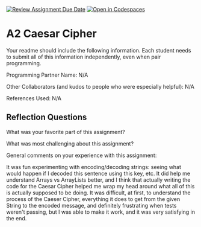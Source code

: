 [![Review Assignment Due Date](https://classroom.github.com/assets/deadline-readme-button-22041afd0340ce965d47ae6ef1cefeee28c7c493a6346c4f15d667ab976d596c.svg)](https://classroom.github.com/a/EMzpsL_M)
[![Open in Codespaces](https://classroom.github.com/assets/launch-codespace-2972f46106e565e64193e422d61a12cf1da4916b45550586e14ef0a7c637dd04.svg)](https://classroom.github.com/open-in-codespaces?assignment_repo_id=18150347)
# A2 Caesar Cipher

Your readme should include the following information. Each student needs to submit all of this information independently, even when pair programming. 

Programming Partner Name: N/A

Other Collaborators (and kudos to people who were especially helpful): N/A

References Used: N/A


## Reflection Questions

What was your favorite part of this assignment?

What was most challenging about this assignment?

General comments on your experience with this assignment:

It was fun experimenting with encoding/decoding strings: seeing what would happen if I decoded this sentence using this key, etc. It did help me understand Arrays vs ArrayLists better, and I think that actually writing the code for the Caesar Cipher helped me wrap my head around what all of this is actually supposed to be doing. It was difficult, at first, to understand the process of the Caeser Cipher, everything it does to get from the given String to the encoded message, and definitely frustrating when tests weren't passing, but I was able to make it work, and it was very satisfying in the end.